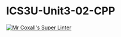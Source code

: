 # ICS3U-Unit3-02-CPP

[![Mr Coxall's Super Linter](https://github.com/Cameron-Diedrich/ICS3U-Unit3-02-CPP/workflows/Mr%20Coxall's%20Super%20Linter/badge.svg)](https://github.com/Cameron-Diedrich/ICS3U-Unit3-02-CPP/actions/)
